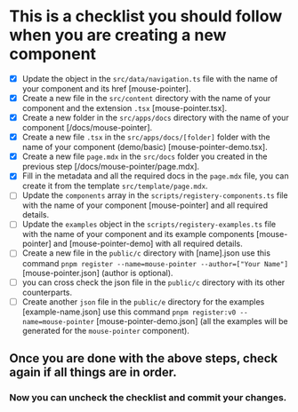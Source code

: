 # This is a checklist you should follow when you are creating a new component

- [x] Update the object in the `src/data/navigation.ts` file with the name of your component and its href [mouse-pointer].
- [x] Create a new file in the `src/content` directory with the name of your component and the extension `.tsx` [mouse-pointer.tsx].
- [x] Create a new folder in the `src/apps/docs` directory with the name of your component [/docs/mouse-pointer].
- [x] Create a new file `.tsx` in the `src/apps/docs/[folder]` folder with the name of your component (demo/basic) [mouse-pointer-demo.tsx].
- [x] Create a new file `page.mdx` in the `src/docs` folder you created in the previous step [/docs/mouse-pointer/page.mdx].
- [x] Fill in the metadata and all the required docs in the `page.mdx` file, you can create it from the template `src/template/page.mdx`.
- [ ] Update the `components` array in the `scripts/registery-components.ts` file with the name of your component [mouse-pointer] and all required details.
- [ ] Update the `examples` object in the `scripts/registery-examples.ts` file with the name of your component and its example components [mouse-pointer] and [mouse-pointer-demo] with all required details.
- [ ] Create a new file in the `public/c` directory with [name].json use this command `pnpm register --name=mouse-pointer --author=["Your Name"]` [mouse-pointer.json] (author is optional).
- [ ] you can cross check the json file in the `public/c` directory with its other counterparts.
- [ ] Create another `json` file in the `public/e` directory for the examples [example-name.json] use this command `pnpm register:v0 --name=mouse-pointer` [mouse-pointer-demo.json] (all the examples will be generated for the `mouse-pointer` component).

## Once you are done with the above steps, check again if all things are in order.

### Now you can uncheck the checklist and commit your changes.
